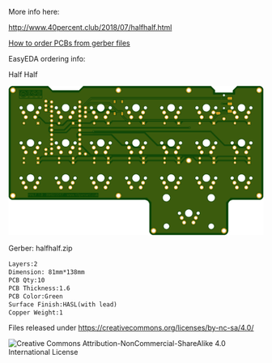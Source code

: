 More info here:

http://www.40percent.club/2018/07/halfhalf.html

[How to order PCBs from gerber files](http://www.40percent.club/2017/03/ordering-pcb.html)

EasyEDA ordering info:

Half Half

![halfhalf](halfhalf.png)

Gerber: halfhalf.zip

    Layers:2 
    Dimension: 81mm*138mm  
    PCB Qty:10 
    PCB Thickness:1.6 
    PCB Color:Green 
    Surface Finish:HASL(with lead) 
    Copper Weight:1


Files released under https://creativecommons.org/licenses/by-nc-sa/4.0/

![Creative Commons Attribution-NonCommercial-ShareAlike 4.0 International License](https://i.creativecommons.org/l/by-nc-sa/4.0/88x31.png)
